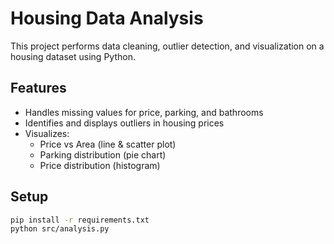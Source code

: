 # Housing Data Analysis

This project performs data cleaning, outlier detection, and visualization on a housing dataset using Python.

## Features

- Handles missing values for price, parking, and bathrooms
- Identifies and displays outliers in housing prices
- Visualizes:
  - Price vs Area (line & scatter plot)
  - Parking distribution (pie chart)
  - Price distribution (histogram)

## Setup

```bash
pip install -r requirements.txt
python src/analysis.py
```
